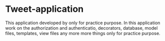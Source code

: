 # Tweet-application
  This application developed by only for practice purpose. In this application work on the authorization and authenticatio, decorators, database, model files, templates, view files any more more things only for practice purpose. 
